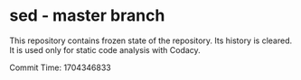 # sed - master branch

This repository contains frozen state of the repository.
Its history is cleared. It is used only for static code
analysis with Codacy.

Commit Time: 1704346833